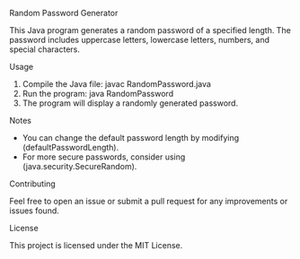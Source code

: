 Random Password Generator

This Java program generates a random password of a specified length. The password includes uppercase letters, lowercase letters, numbers, and special characters.

Usage

1. Compile the Java file: javac RandomPassword.java
2. Run the program: java RandomPassword
3. The program will display a randomly generated password.

Notes
- You can change the default password length by modifying (defaultPasswordLength).
- For more secure passwords, consider using (java.security.SecureRandom).

Contributing

Feel free to open an issue or submit a pull request for any improvements or issues found.

License

This project is licensed under the MIT License.

